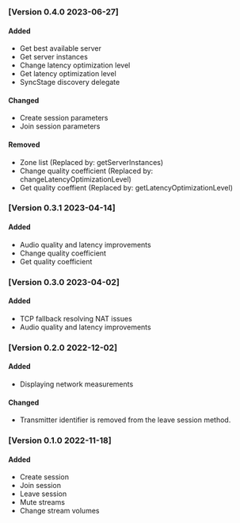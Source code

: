 ### [Version 0.4.0 2023-06-27]
#### Added

* Get best available server
* Get server instances
* Change latency optimization level
* Get latency optimization level
* SyncStage discovery delegate

#### Changed

* Create session parameters
* Join session parameters

#### Removed

* Zone list (Replaced by: getServerInstances)
* Change quality coefficient (Replaced by: changeLatencyOptimizationLevel)
* Get quality coeffient (Replaced by: getLatencyOptimizationLevel)


### [Version 0.3.1 2023-04-14]
#### Added
* Audio quality and latency improvements
* Change quality coefficient
* Get quality coefficient

### [Version 0.3.0 2023-04-02]
#### Added
* TCP fallback resolving NAT issues
* Audio quality and latency improvements

### [Version 0.2.0 2022-12-02]
#### Added

* Displaying network measurements

#### Changed

* Transmitter identifier is removed from the leave session method.

### [Version 0.1.0 2022-11-18]
#### Added

* Create session
* Join session
* Leave session
* Mute streams
* Change stream volumes
